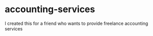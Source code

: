 # accounting-services
I created this for a friend who wants to provide freelance accounting services
